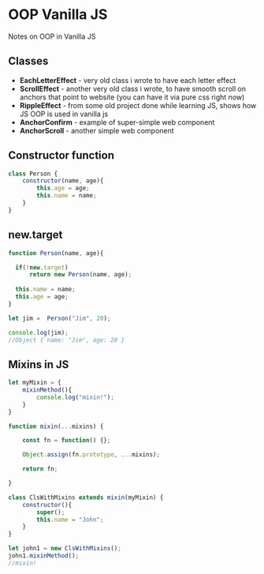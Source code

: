 # OOP Vanilla JS
Notes on OOP in Vanilla JS

## Classes
- **EachLetterEffect** - very old class i wrote to have each letter effect
- **ScrollEffect** - another very old class i wrote, to have smooth scroll on anchors that point to website (you can have it via pure css right now)
- **RippleEffect** - from some old project done while learning JS, shows how JS OOP is used in vanilla js
- **AnchorConfirm** - example of super-simple web component
- **AnchorScroll** - another simple web component

## Constructor function
```js
class Person {
    constructor(name, age){
        this.age = age;
        this.name = name;
    }
}
```

## new.target
```js
function Person(name, age){

  if(!new.target)
      return new Person(name, age);
    
  this.name = name;
  this.age = age;
}

let jim =  Person("Jim", 20);

console.log(jim);
//Object { name: "Jim", age: 20 }
```

## Mixins in JS
```js
let myMixin = {
    mixinMethod(){
        console.log("mixin!");
    }
}

function mixin(...mixins) {

    const fn = function() {};

    Object.assign(fn.prototype, ...mixins);

    return fn;

}

class ClsWithMixins extends mixin(myMixin) {
    constructor(){
        super();
        this.name = "John";
    }
}

let john1 = new ClsWithMixins();
john1.mixinMethod();
//mixin!
```
